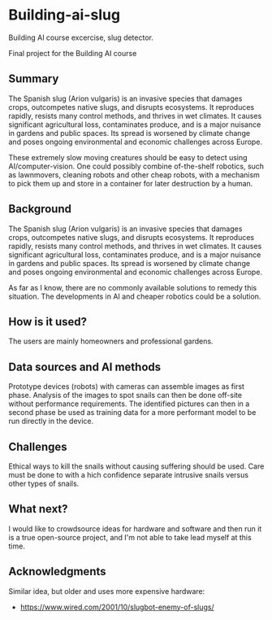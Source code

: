<!-- This is the markdown template for the final project of the Building AI course, 
created by Reaktor Innovations and University of Helsinki. 
Copy the template, paste it to your GitHub README and edit! -->

# Building-ai-slug
Building AI course excercise, slug detector.

Final project for the Building AI course

## Summary

The Spanish slug (Arion vulgaris) is an invasive species that damages crops, outcompetes native slugs, and disrupts ecosystems. It reproduces rapidly, resists many control methods, and thrives in wet climates. It causes significant agricultural loss, contaminates produce, and is a major nuisance in gardens and public spaces. Its spread is worsened by climate change and poses ongoing environmental and economic challenges across Europe.

These extremely slow moving creatures should be easy to detect using AI/computer-vision. One could possibly combine of-the-shelf robotics, such as lawnmovers, cleaning robots and other cheap robots, with a mechanism to pick them up and store in a container for later destruction by a human. 

## Background

The Spanish slug (Arion vulgaris) is an invasive species that damages crops, outcompetes native slugs, and disrupts ecosystems. It reproduces rapidly, resists many control methods, and thrives in wet climates. It causes significant agricultural loss, contaminates produce, and is a major nuisance in gardens and public spaces. Its spread is worsened by climate change and poses ongoing environmental and economic challenges across Europe.

As far as I know, there are no commonly available solutions to remedy this situation. The developments in AI and cheaper robotics could be a solution.


## How is it used?

The users are mainly homeowners and professional gardens.

## Data sources and AI methods

Prototype devices (robots) with cameras can assemble images as first phase. Analysis of the images to spot snails can then be done off-site without performance requirements. The identified pictures can then in a second phase be used as training data for a more performant model to be run directly in the device.

## Challenges

Ethical ways to kill the snails without causing suffering should be used. Care must be done to with a hich confidence separate intrusive snails versus other types of snails.

## What next?

I would like to crowdsource ideas for hardware and software and then run it is a true open-source project, and I'm not able to take lead myself at this time.

## Acknowledgments

Similar idea, but older and uses more expensive hardware:
* https://www.wired.com/2001/10/slugbot-enemy-of-slugs/
